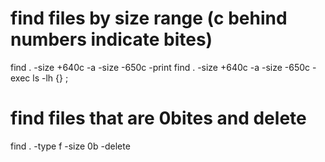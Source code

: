 # find files by size range (c behind numbers indicate bites)
find . -size +640c -a -size -650c -print
find . -size +640c -a  -size -650c -exec ls -lh {} \;

# find files that are 0bites and delete
find . -type f -size 0b -delete
